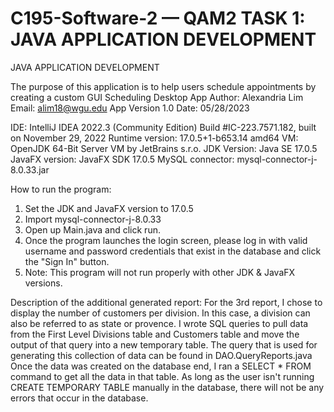 # C195-Software-2 — QAM2 TASK 1: JAVA APPLICATION DEVELOPMENT
JAVA APPLICATION DEVELOPMENT

The purpose of this application is to help users schedule appointments by creating a custom GUI Scheduling Desktop App
Author: Alexandria Lim
Email: alim18@wgu.edu
App Version 1.0
Date: 05/28/2023

IDE: IntelliJ IDEA 2022.3 (Community Edition)
Build #IC-223.7571.182, built on November 29, 2022
Runtime version: 17.0.5+1-b653.14 amd64
VM: OpenJDK 64-Bit Server VM by JetBrains s.r.o.
JDK Version: Java SE 17.0.5
JavaFX version: JavaFX SDK 17.0.5
MySQL connector: mysql-connector-j-8.0.33.jar

How to run the program:
1. Set the JDK and JavaFX version to 17.0.5
2. Import mysql-connector-j-8.0.33
3. Open up Main.java and click run.
4. Once the program launches the login screen, please log in with valid username and password credentials that exist in the database and click the "Sign In" button.
5. Note: This program will not run properly with other JDK & JavaFX versions.

Description of the additional generated report:
For the 3rd report, I chose to display the number of customers per division. In this case, a division can also be referred to as state or provence. 
I wrote SQL queries to pull data from the First Level Divisions table and Customers table and move the output of that query into a new temporary table. 
The query that is used for generating this collection of data can be found in DAO.QueryReports.java
Once the data was created on the database end, I ran a SELECT * FROM command to get all the data in that table. 
As long as the user isn't running CREATE TEMPORARY TABLE manually in the database, there will not be any errors that occur in the database.
